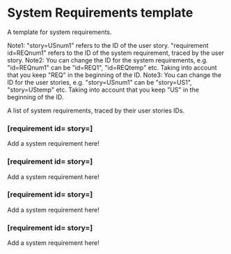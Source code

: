 # System Requirements template

A template for system requirements.

Note1: "story=USnum1" refers to the ID of the user story. "requirement id=REQnum1" refers to the ID of the system requirement, traced by the user story.
Note2: You can change the ID for the system requirements, e.g. "id=REQnum1" can be "id=REQ1", "id=REQtemp" etc. Taking into account that you keep "REQ" in the beginning of the ID.
Note3: You can change the ID for the user stories, e.g. "story=USnum1" can be "story=US1", "story=UStemp" etc. Taking into account that you keep "US" in the beginning of the ID.


A list of system requirements, traced by their user stories IDs.

### [requirement id= story=]

Add a system requirement here! 

### [requirement id= story=]

Add a system requirement here!

### [requirement id= story=]

Add a system requirement here!

### [requirement id= story=]

Add a system requirement here!





